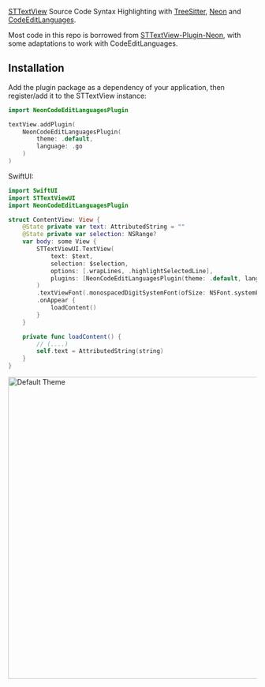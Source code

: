 [STTextView](https://github.com/krzyzanowskim/STTextView) Source Code Syntax Highlighting with [TreeSitter](https://tree-sitter.github.io/tree-sitter/), [Neon](https://github.com/ChimeHQ/Neon) and [CodeEditLanguages](https://github.com/CodeEditApp/CodeEditLanguages).

Most code in this repo is borrowed from [STTextView-Plugin-Neon](https://github.com/krzyzanowskim/STTextView-Plugin-Neon), with some adaptations to work with CodeEditLanguages.


## Installation

Add the plugin package as a dependency of your application, then register/add it to the STTextView instance:

```swift
import NeonCodeEditLanguagesPlugin

textView.addPlugin(
    NeonCodeEditLanguagesPlugin(
        theme: .default,
        language: .go
    )
)
```

SwiftUI:
```swift
import SwiftUI
import STTextViewUI
import NeonCodeEditLanguagesPlugin

struct ContentView: View {
    @State private var text: AttributedString = ""
    @State private var selection: NSRange?
    var body: some View {
        STTextViewUI.TextView(
            text: $text,
            selection: $selection,
            options: [.wrapLines, .highlightSelectedLine],
            plugins: [NeonCodeEditLanguagesPlugin(theme: .default, language: .go)]
        )
        .textViewFont(.monospacedDigitSystemFont(ofSize: NSFont.systemFontSize, weight: .regular))
        .onAppear {
            loadContent()
        }
    }

    private func loadContent() {
        // (....)
        self.text = AttributedString(string)
    }
}
```

<img width="612" alt="Default Theme" src="https://github.com/krzyzanowskim/STTextView-Plugin-Neon/assets/758033/03c35889-da7f-48c1-8982-77430eb69a20">

